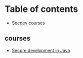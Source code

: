 # Table of contents

* [Secdev courses](README.md)

## courses

* [Secure development in Java](courses/secure-development-in-java.md)


